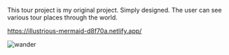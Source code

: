 This tour project is my original project. Simply designed. The user can see various tour places through the world.

https://illustrious-mermaid-d8f70a.netlify.app/

![wander](https://user-images.githubusercontent.com/114237174/226258392-d07e63c1-03dc-4f57-9352-6fff93575ffc.png)
